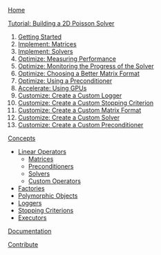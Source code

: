 [Home]()  

[Tutorial: Building a 2D Poisson Solver]()  
1.  [Getting Started]()
2.   [Implement: Matrices]()
3.  [Implement: Solvers]()
4.   [Optimize: Measuring Performance]()
5.  [Optimize: Monitoring the Progress of the Solver]()
6.  [Optimize: Choosing a Better Matrix Format]()
7.  [Optimize: Using a Preconditioner]()
8.  [Accelerate: Using GPUs]()
9.  [Customize: Create a Custom Logger]()
10. [Customize: Create a Custom Stopping Criterion]()
11. [Customize: Create a Custom Matrix Format]()
12. [Customize: Create a Custom Solver]()
13. [Customize: Create a Custom Preconditioner]()

[Concepts]()  
*   [Linear Operators]()
    *   [Matrices]()
    *   [Preconditioners]()
    *   [Solvers]()
    *   [Custom Operators]()
*   [Factories]()
*   [Polymorphic Objects]()
*   [Loggers]()
*   [Stopping Criterions]()
*   [Executors]()

[Documentation]()  

[Contribute]()  